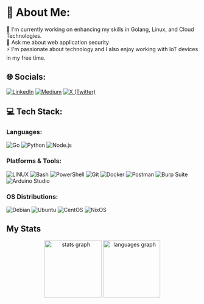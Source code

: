 # 💫 About Me:
🔭 I'm currently working on enhancing my skills in Golang, Linux, and Cloud Technologies.  <br> 💬 Ask me about web application security  <br> ⚡ I'm passionate about technology and I also enjoy working with IoT devices in my free time. 
## 🌐 Socials:
[![LinkedIn](https://img.shields.io/badge/LinkedIn-%230077B5.svg?style=for-the-badge&logo=linkedin&logoColor=white)](https://www.linkedin.com/in/hajiaga-sadikhov/) [![Medium](https://img.shields.io/badge/Medium-%23000000.svg?style=for-the-badge&logo=medium&logoColor=white)](https://medium.com/@hajiagasadikhov)   [![X (Twitter)](https://img.shields.io/badge/Twitter-%231DA1F2.svg?style=for-the-badge&logo=x&logoColor=white)](https://x.com/thehajiaga)

## 💻 Tech Stack:
### Languages:
![Go](https://img.shields.io/badge/go-%2300ADD8.svg?style=for-the-badge&logo=go&logoColor=white) ![Python](https://img.shields.io/badge/python-3670A0?style=for-the-badge&logo=python&logoColor=ffdd54) ![Node.js](https://img.shields.io/badge/Node.js-339933?style=for-the-badge&logo=nodedotjs&logoColor=white)



### Platforms & Tools:
![LINUX](https://img.shields.io/badge/Linux-FCC624?style=for-the-badge&logo=linux&logoColor=black) ![Bash](https://img.shields.io/badge/bash-4EAA25?style=for-the-badge&logo=GNU-Bash&logoColor=white) ![PowerShell](https://img.shields.io/badge/PowerShell-5391FE?style=for-the-badge&logo=powershell&logoColor=white)
  ![Git](https://img.shields.io/badge/GIT-E44C30?style=for-the-badge&logo=git&logoColor=white) ![Docker](https://img.shields.io/badge/docker-%230db7ed.svg?style=for-the-badge&logo=docker&logoColor=white) ![Postman](https://img.shields.io/badge/Postman-FF6C37?style=for-the-badge&logo=postman&logoColor=white) ![Burp Suite](https://img.shields.io/badge/Burp_Suite-FF7600?style=for-the-badge&logo=burp-suite&logoColor=white)  ![Arduino Studio](https://img.shields.io/badge/Arduino-00979D?style=for-the-badge&logo=arduino&logoColor=white)



### OS Distributions:
![Debian](https://img.shields.io/badge/Debian-A81D33?style=for-the-badge&logo=debian&logoColor=white) ![Ubuntu](https://img.shields.io/badge/Ubuntu-E95420?style=for-the-badge&logo=ubuntu&logoColor=white) ![CentOS](https://img.shields.io/badge/CentOS-262577?style=for-the-badge&logo=centos&logoColor=white) ![NixOS](https://img.shields.io/badge/NixOS-5277C3?style=for-the-badge&logo=nixos&logoColor=white)
## My Stats
<div align="center">
  <img src="https://github-readme-stats.vercel.app/api?hide_title=false&hide_rank=false&show_icons=true&include_all_commits=false&count_private=true&disable_animations=false&theme=default&locale=en&hide_border=true&username=Hajiagha-Sadikhov" height="150" alt="stats graph" />
  <img src="https://github-readme-stats.vercel.app/api/top-langs?locale=en&hide_title=false&layout=compact&card_width=320&langs_count=4&theme=default&hide_border=true&username=Hajiagha-Sadikhov" height="150" alt="languages graph" />




 

</div>



